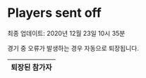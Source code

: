 # Players sent off
최종 업데이트: 2020년 12월 23일 10시 35분


경기 중 오류가 발생하는 경우 자동으로 퇴장됩니다.


| 퇴장된 참가자 |
|:---:|
